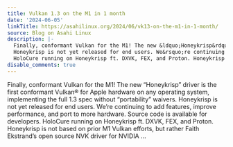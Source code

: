 ```yaml
---
title: Vulkan 1.3 on the M1 in 1 month
date: '2024-06-05'
linkTitle: https://asahilinux.org/2024/06/vk13-on-the-m1-in-1-month/
source: Blog on Asahi Linux
description: |-
  Finally, conformant Vulkan for the M1! The new &ldquo;Honeykrisp&rdquo; driver is the first conformant Vulkan® for Apple hardware on any operating system, implementing the full 1.3 spec without &ldquo;portability&rdquo; waivers.
  Honeykrisp is not yet released for end users. We&rsquo;re continuing to add features, improve performance, and port to more hardware. Source code is available for developers.
  HoloCure running on Honeykrisp ft. DXVK, FEX, and Proton. Honeykrisp is not based on prior M1 Vulkan efforts, but rather Faith Ekstrand&rsquo;s open source NVK driver for NVIDIA ...
disable_comments: true
---
```

Finally, conformant Vulkan for the M1! The new &ldquo;Honeykrisp&rdquo; driver is the first conformant Vulkan® for Apple hardware on any operating system, implementing the full 1.3 spec without &ldquo;portability&rdquo; waivers.
Honeykrisp is not yet released for end users. We&rsquo;re continuing to add features, improve performance, and port to more hardware. Source code is available for developers.
HoloCure running on Honeykrisp ft. DXVK, FEX, and Proton. Honeykrisp is not based on prior M1 Vulkan efforts, but rather Faith Ekstrand&rsquo;s open source NVK driver for NVIDIA ...